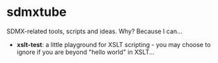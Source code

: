 # sdmxtube
SDMX-related tools, scripts and ideas. Why? Because I can...

* **xslt-test**: a little playground for XSLT scripting - you may choose to ignore if you are beyond "hello world" in XSLT...